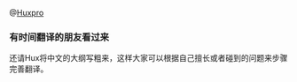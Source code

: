 @[Huxpro](https://github.com/huxpro) 

### 有时间翻译的朋友看过来

还请Hux将中文的大纲写粗来，这样大家可以根据自己擅长或者碰到的问题来步骤完善翻译。

